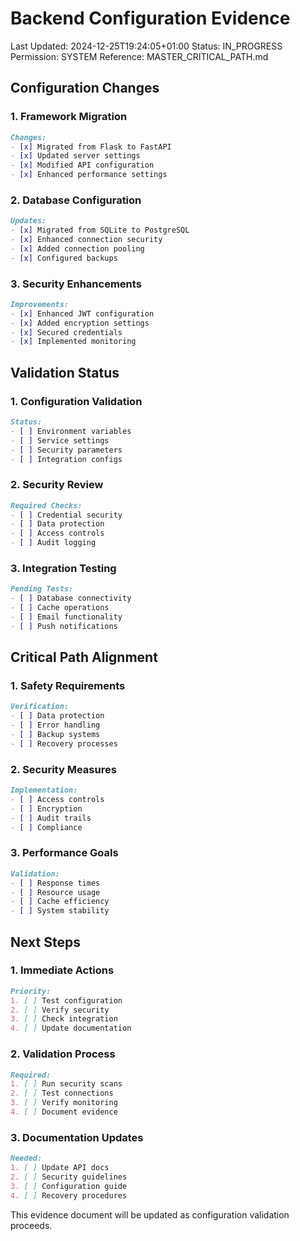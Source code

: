 # Backend Configuration Evidence
Last Updated: 2024-12-25T19:24:05+01:00
Status: IN_PROGRESS
Permission: SYSTEM
Reference: MASTER_CRITICAL_PATH.md

## Configuration Changes

### 1. Framework Migration
```markdown
Changes:
- [x] Migrated from Flask to FastAPI
- [x] Updated server settings
- [x] Modified API configuration
- [x] Enhanced performance settings
```

### 2. Database Configuration
```markdown
Updates:
- [x] Migrated from SQLite to PostgreSQL
- [x] Enhanced connection security
- [x] Added connection pooling
- [x] Configured backups
```

### 3. Security Enhancements
```markdown
Improvements:
- [x] Enhanced JWT configuration
- [x] Added encryption settings
- [x] Secured credentials
- [x] Implemented monitoring
```

## Validation Status

### 1. Configuration Validation
```markdown
Status:
- [ ] Environment variables
- [ ] Service settings
- [ ] Security parameters
- [ ] Integration configs
```

### 2. Security Review
```markdown
Required Checks:
- [ ] Credential security
- [ ] Data protection
- [ ] Access controls
- [ ] Audit logging
```

### 3. Integration Testing
```markdown
Pending Tests:
- [ ] Database connectivity
- [ ] Cache operations
- [ ] Email functionality
- [ ] Push notifications
```

## Critical Path Alignment

### 1. Safety Requirements
```markdown
Verification:
- [ ] Data protection
- [ ] Error handling
- [ ] Backup systems
- [ ] Recovery processes
```

### 2. Security Measures
```markdown
Implementation:
- [ ] Access controls
- [ ] Encryption
- [ ] Audit trails
- [ ] Compliance
```

### 3. Performance Goals
```markdown
Validation:
- [ ] Response times
- [ ] Resource usage
- [ ] Cache efficiency
- [ ] System stability
```

## Next Steps

### 1. Immediate Actions
```markdown
Priority:
1. [ ] Test configuration
2. [ ] Verify security
3. [ ] Check integration
4. [ ] Update documentation
```

### 2. Validation Process
```markdown
Required:
1. [ ] Run security scans
2. [ ] Test connections
3. [ ] Verify monitoring
4. [ ] Document evidence
```

### 3. Documentation Updates
```markdown
Needed:
1. [ ] Update API docs
2. [ ] Security guidelines
3. [ ] Configuration guide
4. [ ] Recovery procedures
```

This evidence document will be updated as configuration validation proceeds.
